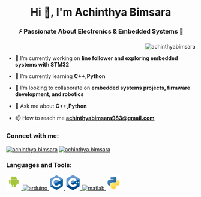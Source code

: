 <h1 align="center">Hi 👋, I'm Achinthya Bimsara</h1>
<h3 align="center">⚡ Passionate About Electronics & Embedded Systems 🔧</h3>

<p align="right"> <img src="https://komarev.com/ghpvc/?username=achinthyabimsara&label=Profile%20views&color=0e75b6&style=flat" alt="achinthyabimsara" /> </p>

- 🔭 I’m currently working on **line follower and exploring embedded systems with STM32**

- 🌱 I’m currently learning **C++,Python**

- 👯 I’m looking to collaborate on **embedded systems projects, firmware development, and robotics**

- 💬 Ask me about **C++,Python**

- 📫 How to reach me **achinthyabimsara983@gmail.com**

<h3 align="left">Connect with me:</h3>
<p align="left">
<a href="https://linkedin.com/in/achinthya bimsara" target="blank"><img align="center" src="https://raw.githubusercontent.com/rahuldkjain/github-profile-readme-generator/master/src/images/icons/Social/linked-in-alt.svg" alt="achinthya bimsara" height="30" width="40" /></a>
<a href="https://fb.com/achinthya.bimsara" target="blank"><img align="center" src="https://raw.githubusercontent.com/rahuldkjain/github-profile-readme-generator/master/src/images/icons/Social/facebook.svg" alt="achinthya.bimsara" height="30" width="40" /></a>
</p>

<h3 align="left">Languages and Tools:</h3>
<p align="left"> <a href="https://developer.android.com" target="_blank" rel="noreferrer"> <img src="https://raw.githubusercontent.com/devicons/devicon/master/icons/android/android-original-wordmark.svg" alt="android" width="40" height="40"/> </a> <a href="https://www.arduino.cc/" target="_blank" rel="noreferrer"> <img src="https://cdn.worldvectorlogo.com/logos/arduino-1.svg" alt="arduino" width="40" height="40"/> </a> <a href="https://www.cprogramming.com/" target="_blank" rel="noreferrer"> <img src="https://raw.githubusercontent.com/devicons/devicon/master/icons/c/c-original.svg" alt="c" width="40" height="40"/> </a> <a href="https://www.w3schools.com/cpp/" target="_blank" rel="noreferrer"> <img src="https://raw.githubusercontent.com/devicons/devicon/master/icons/cplusplus/cplusplus-original.svg" alt="cplusplus" width="40" height="40"/> </a> <a href="https://www.mathworks.com/" target="_blank" rel="noreferrer"> <img src="https://upload.wikimedia.org/wikipedia/commons/2/21/Matlab_Logo.png" alt="matlab" width="40" height="40"/> </a> <a href="https://www.python.org" target="_blank" rel="noreferrer"> <img src="https://raw.githubusercontent.com/devicons/devicon/master/icons/python/python-original.svg" alt="python" width="40" height="40"/> </a> </p>
